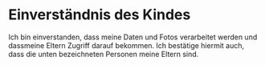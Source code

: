 # Einverständnis des Kindes

Ich bin einverstanden, dass meine Daten und Fotos verarbeitet werden und dassmeine Eltern Zugriff darauf bekommen. Ich bestätige hiermit auch, dass die unten bezeichneten Personen meine Eltern sind.